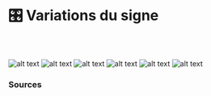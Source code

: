 # 🎛️ Variations du signe

  
### &nbsp;

![alt text](links/vary-sign/links/4-Variations.jpg) 
![alt text](links/vary-sign/links/4-Variations2.gif) 
![alt text](links/vary-sign/links/4-Variations6.jpg) 
![alt text](links/vary-sign/links/4-Variations7.gif) 
![alt text](links/vary-sign/links/4-Variations11.jpg) 
![alt text](links/vary-sign/links/4-Variations12.gif)



### Sources

<!-- - **Prénom Nom**  
  *Titre*, 0000 -->

<!-- [^1]: Adrian Frutiger, *Type, Sign, Symbol*, 1980 -->

